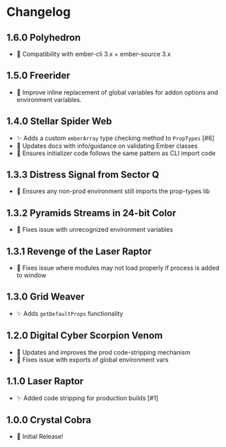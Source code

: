 # Changelog

## 1.6.0 Polyhedron

- 🐹 Compatibility with ember-cli 3.x + ember-source 3.x

## 1.5.0 Freerider

- 🔨 Improve inline replacement of global variables for addon options and
  environment variables.

## 1.4.0 Stellar Spider Web

- ✨ Adds a custom `emberArray` type checking method to `PropTypes` [#6]
- 📝 Updates docs with info/guidance on validating Ember classes
- 🐛 Ensures initializer code follows the same pattern as CLI import code

## 1.3.3 Distress Signal from Sector Q

- 🐛 Ensures any non-prod environment still imports the prop-types lib

## 1.3.2 Pyramids Streams in 24-bit Color

- 🐛 Fixes issue with unrecognized environment variables

## 1.3.1 Revenge of the Laser Raptor

- 🐛 Fixes issue where modules may not load properly if process is added to window

## 1.3.0 Grid Weaver

- ✨ Adds `getDefaultProps` functionality

## 1.2.0 Digital Cyber Scorpion Venom

- 🔨 Updates and improves the prod code-stripping mechanism
- 🐛 Fixes issue with exports of global environment vars

## 1.1.0 Laser Raptor

- ✨ Added code stripping for production builds [#1]

## 1.0.0 Crystal Cobra

- 🎉 Initial Release!
